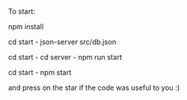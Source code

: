To start:

npm install

cd start - json-server src/db.json 

cd start - cd server - npm run start

cd start - npm start

and press on the star if the code was useful to you :)
